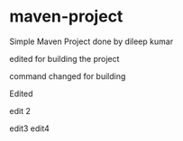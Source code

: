 # maven-project

Simple Maven Project done by dileep kumar

edited for building the project

command changed for building

Edited

edit 2

edit3
edit4
